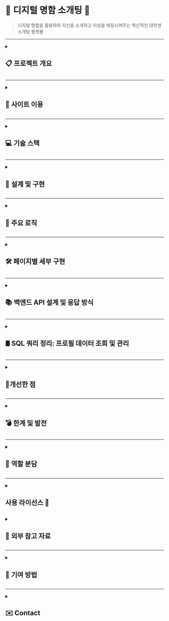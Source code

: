 # 💌 디지털 명함 소개팅 💌

> 디지털 명함을 활용하여 자신을 소개하고 이성을 매칭시켜주는 혁신적인 대학생 소개팅 플랫폼

---

<details>
<summary><h2>📋 프로젝트 개요</h2></summary>

### 프로젝트 목적
- 디지털 명함을 활용하여 MZ 대학생의 라이프스타일에 맞는 효율적이고 편리한 소개팅 플랫폼 제공
- 관심사 공유를 통해 선택의 폭을 좁히고 대상 선택의 어려움을 해소
- 오프라인 명함 소개팅의 시간적, 공간적 제약을 극복하여 접근성 확장
- 대면 만남의 부담감을 줄이고 디지털 기반의 안전하고 편안한 소통 환경을 제공

### 타겟층
- 대학생 누구나

### 주요 기능
- **디지털 명함 생성**: 사용자 프로필과 관심사를 기반으로 한 맞춤형 디지털 명함 생성
- **명함 매칭**: 랜덤으로 2장의 명함 추천 또는 개인화된 알고리즘을 통해 최상의 명함 1장 제공
- **AI 챗봇 시뮬레이션**: 소통이 어려운 사용자를 위해 자연스러운 대화 연습 환경을 제공하는 AI 기반 챗봇 지원
</details>

---

<details>
	
<summary><h2>🔫 사이트 이용</h2></summary>	

[배포 링크](https://morning-sands-38586-8c5d0863d417.herokuapp.com/)

[테스트 영상](https://youtu.be/rtmiQ2zEn14)

</details>

---

<details>
<summary><h2>💻 기술 스택</h2></summary>

<div align="left">
	<img src="https://img.shields.io/badge/JavaScript-F7DF1E?style=flat&logo=JavaScript&logoColor=white" />
	<img src="https://img.shields.io/badge/CSS3-1572B6?style=flat&logo=CSS3&logoColor=white" />
   	<img src="https://img.shields.io/badge/HTML5-E34F26?style=flat&logo=HTML5&logoColor=white" />
   	<img src="https://img.shields.io/badge/Figma-F24E1E?style=flat&logo=Figma&logoColor=white" />
	<img src="https://img.shields.io/badge/Flask-000000?style=flat&logo=Flask&logoColor=white" />
	<img src="https://img.shields.io/badge/SQLite-003B57?style=flat&logo=SQLite&logoColor=white" />
   	<img src="https://img.shields.io/badge/Python-3776AB?style=flat&logo=Python&logoColor=white" />
	<img src="https://img.shields.io/badge/PyCharm-000000?style=flat&logo=PyCharm&logoColor=white" />
	<img src="https://img.shields.io/badge/Heroku-430098?style=flat&logo=Heroku&logoColor=white" />
</div>

### 프론트엔드 
- **VanillaJS**: 클라이언트 측 동작을 제어하며, REST API 요청 및 DOM 조작 구현
- **CSS Modules**: 사용자 인터페이스(UI)의 스타일링 및 반응형 디자인 적용
- **HTML**: 애플리케이션의 구조와 콘텐츠 작성
- **Figma**: 클라우드 기반 협업 디자인 도구로, 와이어프레임, UI/UX 디자인, 프로토타이핑을 효율적으로 지원

### 백엔드
- **Flask**: 경량 Python 웹 프레임워크로 서버 구축, API 설계, 라우팅을 간편하게 관리
- **SQLite**: 경량화된 관계형 데이터베이스로 빠르고 독립적인 데이터 저장소 제공
- **Python**: 설명추가!

### 기타
- **PyCharm**: 프로젝트별 독립적인 가상환경(Virtual Environment) 관리를 지원하는 Python 전용 IDE
- **Heroku**: 클라우드 플랫폼으로 간편한 서버 배포와 확장성 제공

</details>

---

<details>
<summary><h2>📝 설계 및 구현</h2></summary>
	
### 시스템 구조
- **클라이언트-서버 구조**: VanillaJS 기반 클라이언트와 Flask 백엔드 간 REST API 통신
- **데이터베이스 설계**: SQLite를 이용하여 사용자 정보와 매칭 데이터를 효율적으로 관리

### 웹 아키텍처
![KakaoTalk_Photo_2024-12-11-23-50-52](https://github.com/user-attachments/assets/2ae84af3-1b82-4c5c-8d2f-8a92690dbc36)

### 데이터 흐름
- **사용자 프로필 등록**
  	1. 사용자가 클라이언트에서 데이터를 입력함
  	2. API를 통해 서버가 데이터를 수신함
  	3. 서버가 받은 데이터를 DB에 저장함

- **추천 프로세스**
  	1. 사용자가 이상형 설문조사를 통해 정보를 입력함
  	2. 입력된 정보가 브라우저 세션에 저장됨
  	3. 사용자가 추천 서비스를 요청하면 세션 데이터를 기반으로 이상형과 가장 유사한 명함을 DB에서 조회
  	4. 서버가 조회된 명함 데이터를 브라우저로 전송함
  	5. 사용자가 명함을 확정하면, 해당 데이터는 DB에서 삭제됨

- **랜덤 프로세스**
  	1. 서버가 DB에서 랜덤으로 2개의 명함 데이터를 조회함
  	2. 조회된 데이터를 브라우저로 전송함
  	3. 사용자가 명함을 확정하면, 해당 명함 데이터는 DB에서 삭제됨
</details>

---

<details>
<summary><h2>🧩 주요 로직</h2></summary>

### 매칭 알고리즘
사용자 관심사와 선호 데이터를 기반으로 최적의 매칭을 수행합니다.
```python
@bp.route('/card', methods=['GET'])
def getRandomProfile():
    # 세션 변수 설정
    userId = session.get('id')
    ageFilter = session.get('age', [])
    majorList = session.get('major', [])
    mbti = session.get('mbti', [])
    hobbyList = session.get('hobbies', [])
    isMobile = session.get('isMobile', [])

    # 유저 프로필 가져오기
    userProfile = Profile.query.filter_by(id=userId).first()

    if not userProfile:
        return jsonify({'error': 'User profile not found'}), 404

    userGender = userProfile.gender

    # 기본 쿼리 설정: 본인 제외
    query = Profile.query.filter(Profile.id != userId)

    # 성별 필터
    if userGender == '남성':
        query = query.filter(Profile.gender == '여성')
    else:
        query = query.filter(Profile.gender == '남성')

    # 나이 조건 처리
    for ageCondition in ageFilter:
        if ageCondition == 'older':
            query = query.filter(Profile.age > userProfile.age)
        elif ageCondition == 'same':
            query = query.filter(Profile.age == userProfile.age)
        elif ageCondition == 'younger':
            query = query.filter(Profile.age < userProfile.age)

    # 전공, MBTI, 취미 조건 처리
    if majorList:
        query = query.filter(Profile.major.in_(majorList))
    if mbti:
        query = query.filter(Profile.mbti == mbti)
    if hobbyList:
        query = query.filter(Profile.hobby.in_(hobbyList))

    # 조건에 맞는 데이터 중 랜덤 1개 가져오기
    recommendProfile = query.order_by(db.func.random()).first()
    if recommendProfile:
        # 로그 확인
        '''print('recommendProfile: ', recommendProfile.name)
        print('age: ', ageFilter, ' than ', userProfile.age, ': ', recommendProfile.age)
        print('major: ', majorList, ': ', recommendProfile.major)
        print('mbti: ', mbti, ': ', recommendProfile.mbti)
        print('hobby: ', hobbyList, ': ', recommendProfile.hobby)'''

        # 결과 반환
        result = {
            'id': recommendProfile.id,
            'name': recommendProfile.name,

            'gender': recommendProfile.gender,
            'studentID_age': f"{recommendProfile.classNumber}({recommendProfile.age})",
            'major': recommendProfile.major,
            'mbti': recommendProfile.mbti,
            'hobby': recommendProfile.hobby,
            'contact': recommendProfile.contact,
            'image': '../static/assets/' + str(
                1 if recommendProfile.image == 'cuteDog' else
                2 if recommendProfile.image == 'dengE' else
                3 if recommendProfile.image == 'husky' else
                4 if recommendProfile.image == 'cat' else
                5 if recommendProfile.image == 'hamster' else
                6 if recommendProfile.image == 'rabbit' else
                7 if recommendProfile.image == 'fox' else
                8 if recommendProfile.image == 'panda' else
                9 if recommendProfile.image == 'wolf' else
                10 if recommendProfile.image == 'lion' else
                11 if recommendProfile.image == 'tiger' else
                12 if recommendProfile.image == 'bear' else
                13 if recommendProfile.image == 'dragon' else
                14 if recommendProfile.image == 'horse' else
                15 if recommendProfile.image == 'Monkey' else
                16 if recommendProfile.image == 'turtle' else 0) + '.' + recommendProfile.image + '.png',
            'color': '../static/assets/card_' + recommendProfile.color + ('-mobile' if isMobile else '') + '.svg'
        }
        return jsonify(result)

    # 조건에 맞는 데이터가 없는 경우, 이상형 데이터 생성
    idealAge = userProfile.age
    if 'older' in ageFilter:
        idealAge += 1
    elif 'younger' in ageFilter:
        idealAge -= 1

    idealProfile = {
        'age': idealAge,
        'major': majorList[0] if majorList else 'DefaultMajor',
        'mbti': mbti if mbti else 'DefaultMBTI',
        'hobby': hobbyList[0] if hobbyList else 'DefaultHobby'
    }

    # 이상형 데이터 벡터화 준비
    if userGender == '남성':
        allProfiles = Profile.query.filter(Profile.gender == '여성').all()
    else:
        allProfiles = Profile.query.filter(Profile.gender == '남성').all()
    if not allProfiles:
        return jsonify({'error': 'No profiles available in database'}), 500

    def profileToVector(profile):
        # 벡터화 함수
        age = int(profile.age)
        categoricalData = [[profile.major, profile.mbti, profile.hobby]]
        return np.concatenate(([age], encoder.transform(categoricalData).flatten()))

    encoder = OneHotEncoder(sparse_output=False, handle_unknown='ignore')
    categoricalData = [[p.major, p.mbti, p.hobby] for p in allProfiles]
    encoder.fit(categoricalData)

    # 벡터화
    idealVector = np.concatenate((
        [idealProfile['age']],
        encoder.transform([[idealProfile['major'], idealProfile['mbti'], idealProfile['hobby']]]).flatten()
    ))
    allVectors = np.array([profileToVector(profile) for profile in allProfiles])

    # 코사인 유사도 계산
    similarities = cosine_similarity([idealVector], allVectors).flatten()
    mostSimilarIndex = np.argmax(similarities)
    mostSimilarProfile = allProfiles[mostSimilarIndex]

    result = {
        'id': mostSimilarProfile.id,
        'name': mostSimilarProfile.name,
        'gender': mostSimilarProfile.gender,
        'studentID_age': str(mostSimilarProfile.classNumber) + '(' + str(mostSimilarProfile.age) + ')',
        'major': mostSimilarProfile.major,
        'mbti': mostSimilarProfile.mbti,
        'hobby': mostSimilarProfile.hobby,
        'contact': mostSimilarProfile.contact,
        'image': '../static/assets/' + str(
            1 if mostSimilarProfile.image == 'cuteDog' else
            2 if mostSimilarProfile.image == 'dengE' else
            3 if mostSimilarProfile.image == 'husky' else
            4 if mostSimilarProfile.image == 'cat' else
            5 if mostSimilarProfile.image == 'hamster' else
            6 if mostSimilarProfile.image == 'rabbit' else
            7 if mostSimilarProfile.image == 'fox' else
            8 if mostSimilarProfile.image == 'panda' else
            9 if mostSimilarProfile.image == 'wolf' else
            10 if mostSimilarProfile.image == 'lion' else
            11 if mostSimilarProfile.image == 'tiger' else
            12 if mostSimilarProfile.image == 'bear' else
            13 if mostSimilarProfile.image == 'dragon' else
            14 if mostSimilarProfile.image == 'horse' else
            15 if mostSimilarProfile.image == 'Monkey' else
            16 if mostSimilarProfile.image == 'turtle' else 0) + '.' + mostSimilarProfile.image + '.png',
        'color': '../static/assets/card_' + mostSimilarProfile.color + ('-mobile' if isMobile else '') + '.svg'
    }
    # print('age: ', userProfile.age, ageFilter, 'than', mostSimilarProfile.age)
    # print('major: ', majorList, ': ' ,result['major'])
    # print('mbti: ', mbti, ': ', result['mbti'])
    # print('hobby: ', hobbyList, ': ', result['hobby'])
    return jsonify(result)

```
### 1. 세션 정보 가져오기
- 세션에서 사용자 정보를 가져옴
  - `userId`: 사용자 ID
  - `ageFilter`: 나이 필터 조건
  - `majorList`: 선호 전공 목록
  - `mbti`: 선호 MBTI
  - `hobbyList`: 선호 취미 목록
  - `isMobile`: 모바일 여부
- `userId`를 기반으로 현재 사용자의 프로필을 데이터베이스에서 조회

### 2. 사용자 프로필 확인
- 사용자 프로필이 없으면 404 에러 `User profile not found`를 반환
- 사용자의 성별을 확인해 상대 성별로 필터링

### 3. 기본 쿼리 구성
- 사용자 본인을 제외하는 필터 `Profile.id != userId` 설정
- 조건별 필터링
  - **성별**: 사용자의 상대 성별로 필터링
  - **나이 조건**
    - `older`: 사용자보다 나이가 많은 프로필
    - `same`: 사용자와 같은 나이의 프로필
    - `younger`: 사용자보다 나이가 어린 프로필
  - **전공, MBTI, 취미**: 각각 사용자가 선호하는 값으로 필터링

### 4. 추천 프로필 가져오기
- 필터 조건에 맞는 데이터 중 랜덤으로 1개를 조회
- 조회된 프로필이 있으면 다음 데이터를 반환
  - ID, 이름, 성별, 학번/나이, 전공, MBTI, 취미, 연락처, 이미지, 카드 색상

### 5. 이상형 데이터 생성 (대체 프로필)
- 조건에 맞는 데이터가 없으면 이상형 데이터를 생성
  - 나이: 사용자 나이 +1 `older` 또는 -1 `younger`
  - 전공, MBTI, 취미: 세션 데이터에서 첫 번째 값 사용 또는 기본값 설정

### 6. 벡터화 및 유사도 계산
- 이상형 데이터를 포함한 모든 프로필 데이터를 벡터화
  - `age`, `major`, `mbti`, `hobby`를 사용
  - OneHotEncoder를 통해 카테고리 데이터를 벡터로 변환
- 코사인 유사도를 계산하여 이상형 데이터와 가장 유사한 프로필을 선택

### 7. 최종 결과 반환
- 가장 유사한 프로필 데이터를 JSON 형식으로 반환
  - ID, 이름, 성별, 학번/나이, 전공, MBTI, 취미, 연락처, 이미지 경로, 카드 색상
</details>

---

<details>
<summary><h2>🛠️ 페이지별 세부 구현</h2></summary>	
	
서비스 제공 페이지는 사용자 편과 관리자 편으로 나눠, 각각 사용자 경험 향상과 서비스 안정적 운영에 목표를 두어 설계

### 사용자 편

#### 1. 홈 페이지 (`Onboarding Page`)
<img width="1710" alt="KakaoTalk_Photo_2024-12-11-23-41-45 002" src="https://github.com/user-attachments/assets/93f1f7ac-0d49-4f24-811e-f16f117ae570" />

**기능**: 플랫폼 소개, 사용자 환영 메시지, 간단한 사이트 이용 가이드 제공

**세부 구현 설명**:
- **페이지 레이아웃**: 7개의 섹션으로 구성된 하향식 레이아웃 제공
- **미니 콘텐츠 제공**: 사용자가 리프레쉬할 수 있도록 포춘카드 미니 콘텐츠 추가
- **스타일**: 직접 디자인한 이미지를 활용하여 산뜻하고 직관적인 UI 구성

#### 2. 로그인 페이지 (`Login Page`)
<img width="1710" alt="KakaoTalk_Photo_2024-12-11-23-41-48 004" src="https://github.com/user-attachments/assets/1b7d5ff6-6ab4-4b70-a34a-6a8d7ab754bb" />

**기능**:
- Univcert API를 활용한 간편한 로그인 및 학교 인증 서비스 제공

**세부 구현 설명**:
- **유효성 검사**: 대학교 이름, 학교 이메일, 인증 코드를 통한 간단한 로그인 구현
- **보안 강화**: Key값 보호를 위해 백엔드에서 API Key를 활용하여 안전한 인증 절차 구현
- **세션 관리**: 인증된 사용자에게 30분 동안 세션 부여, 만료 시 자동 로그아웃 후 로그인 페이지로 리다이렉션
- **악용 방지**: 무분별한 사이트 이용을 방지하기 위해 한번 인증 후 세션이 만료된 유저는 더이상 사이트를 이용할 수 없게 설계
- **링크 악용방지**: URL을 이용한 강제 사이트 이동을 막기 위해 checkAuth 함수로 세션이 부과되지 않은 이용자들은 로그인 페이지로 리다이렉션

#### 3. 명함 작성 페이지 (`Writing Page`)
<img width="1710" alt="KakaoTalk_Photo_2024-12-11-23-41-48 005" src="https://github.com/user-attachments/assets/5a36c3ec-b9b9-4ed2-b252-8943912bdab9" />

**기능**:
- 사용자 맞춤형 디지털 명함 작성 및 제출

**세부 구현 설명**:
- **폼 검증**: 예시를 제공하여 올바른 양식을 작성하도록 유도. 올바르지 않은 양식을 제출하였다면 양식검사 알고리즘을 수행하여 어느부분을 수정해야하는지 오류알림 제공
   - 성별
   - 이름
   - 학과
   - 학번(나이)
   - MBTI
   - 취미
   - SNS ID
- **개성 표현**: 기존 오프라인에는 없던 카드 색상 및 동물 이미지 선택 옵션 추가하여 개성표현의 범위를 확장
- **명함 저장**: 백엔드와 통신하여 폼 data를 JSON형식으로 서버로 전송. 서버에서 다시 DB에 저장

#### 4. 이상형 조사 페이지 (`Survey Page`)
<img width="1710" alt="KakaoTalk_Photo_2024-12-11-23-41-48 006" src="https://github.com/user-attachments/assets/1fd6f16a-3c38-4396-93db-047d653a4d8c" />

**기능**:
- 이상형 데이터를 수집하여 추천 매칭 알고리즘에 반영

**세부 구현 설명**:
- **데이터 수집**: 나이, 학과, MBTI, 취미 등을 선택 및 입력 받기
- **다중 선택 지원**: 선호 나이 및 학과는 복수 선택 가능
- **선택지 피드백**: 선택 시 즉각적인 시각적 피드백 제공
- **서버와의 통신**
  - 나이: 연상, 연하, 동갑으로 나뉘며 각 버튼별 데이터 라벨링을 통한 특정 키워드를 string 형태로 전송
  - 학과: 문과, 이과, 공대, 음대, 체대, 미대로 나누어 각각의 분류에 맞게 미리 학과정보를 배열의 형태로 저장하여 전송
  - mbti: 선택한 문자들을 조합하여 string 형식으로 전송
  - 취미: 키워드별로 나누어 배열에 저장하여 전송
 
#### 5. 매칭 서비스 선택 페이지 (`Drawing Page`)
<img width="1710" alt="KakaoTalk_Photo_2024-12-11-23-41-49 007" src="https://github.com/user-attachments/assets/699bad69-3942-4d89-b8ca-279880a89490" />

**기능**:
- 랜덤 또는 추천 명함 매칭 선택

**세부 구현 설명**:
- **UI/UX**: 사용자에게 두 가지 옵션을 직관적으로 제공
- **애니메이션**: 명함 뽑기 시 회전 효과를 추가하여 역동적인 경험 제공

#### 6-1. 랜덤 뽑기 페이지 (`Random Page`)
<img width="1710" alt="KakaoTalk_Photo_2024-12-11-23-41-46 003" src="https://github.com/user-attachments/assets/aff5a2ca-0629-41ea-bff9-d7e863d62b7c" />

**기능**:
- 랜덤 명함 2장을 제공하고 선택할 수 있는 기능

**세부 구현 설명**:
- **명함 데이터 호출**: 서버에서 랜덤으로 데이터를 가져와 교차 표시
- **정보 보호**: 이름과 SNS ID는 사용자가 확정하기 버튼을 누를 때만 노출
- **사용자 흐름 제어**: 오픈버튼을 누르기전까진 카드를 볼 수 없고, 확정하기 버튼을 누르기 전까진 다음페이지로 이동 불가능

#### 6-2. 추천 뽑기 페이지 (`Recommend Page`)
<img width="1710" alt="KakaoTalk_Photo_2024-12-11-23-41-49 008" src="https://github.com/user-attachments/assets/19c907cf-a837-49b0-bed0-b8fb4ef323b3" />

**기능**:
- 사용자 데이터를 기반으로 최적의 명함 1장을 추천

**세부 구현 설명**:
- **매칭 알고리즘**: 작성된 명함과 이상형 조사 데이터를 기반으로 필터링 및 매칭 알고리즘을 실행하여 최적의 명함 추천
- **정보 보호**: 이름과 SNS ID는 사용자가 확정하기 버튼을 누를 때만 노출
- **사용자 흐름 제어**: 오픈버튼을 누르기전까진 카드를 볼 수 없고, 확정하기 버튼을 누르기 전까진 다음페이지로 이동 불가능

#### 7. AI 챗봇 페이지 (`Chatbot Page`)
<img width="1710" alt="KakaoTalk_Photo_2024-12-11-23-41-44 001" src="https://github.com/user-attachments/assets/99725514-a034-436d-8da8-58ed33abf7c4" />

**기능**:
- 대화 연습을 위한 AI 챗봇 제공
- 격려 메시지
- 이용자의 피드백을 수용하기 위한 구글 폼 링크 제공

**세부 구현 설명**:
- **AI 모델 사용**: ChatGPT API를 이용하여 자연스러운 대화 흐름 구현
- **다양한 캐릭터**: 취미, 성격에 따라 7가지 캐릭터 제공. 확정된 명함을 기반으로 구성된 커스터마이징 캐릭터 제공
- **실시간 응답**: 사용자 입력에 따라 즉각적인 응답 생성
- **하이퍼 링크**:

__
### 관리자 편

#### **1. 관리자 로그인 페이지 (`adminLogin Page`)**
<img width="1710" alt="KakaoTalk_Photo_2024-12-11-23-47-48 001" src="https://github.com/user-attachments/assets/2195f439-2d18-418d-9e5b-f46e28083a1c" />

**기능**: 관리자 전용 페이지 접근을 위한 안전한 로그인

**세부 구현 설명**:
- **백엔드 기반 로그인**: 입력한 비밀번호 검증을 안전하게 백엔드에서 구현 
- **링크 악용방지**: URL을 이용한 강제 사이트 이동을 막기 위해 checkAuth 함수로 세션이 부과되지 않은 이용자들은 로그인 페이지로 리다이렉션

#### **2. 사용자 관리 및 모니터링 페이지 (`master Page`)**
<img width="1710" alt="KakaoTalk_Photo_2024-12-11-23-47-50 002" src="https://github.com/user-attachments/assets/93b865b8-6d15-44a0-9f99-cdb76bba9e69" />

**기능**: 인증 사용자 관리, 전체 초기화, 사이트 상태 모니터링, DB관리

**세부 구현 설명**:
- **UI/UX**: 직관적인 디자인으로 손쉬운 사용편의 제공
- **API를 통한 유저 관리**: Univecert API를 활용하여 인증유저를 출력, 삭제 버튼을 통해 개별유저 초기화 및 전체 초기화 버튼 제공
- **DB관리**: DB를 HTML에 가져와서 조회 및 삭제 가능

</details>

---

<details>
<summary><h2>📚 백엔드 API 설계 및 응답 방식</h2></summary>
### **1. login\_views.py (로그인)**

- **목표**: 대학 이메일 인증 및 관련 기능을 처리하는 뷰
- **주요 경로**:
  - `/`: 로그인 페이지로 이동함
  - `/check`: 학교 이름을 확인하는 요청을 처리함
  - `/status`: 이메일 인증 상태를 확인함
  - `/certify`: 이메일 인증 코드를 전송함
  - `/certifycode`: 인증 코드를 검증하는 요청을 처리함
- **설명**: 대학 이메일 인증을 위해 여러 API를 호출하여 인증 상태를 확인하고, 인증 코드를 처리하는 기능을 제공함

#### **API 상세**

**`/check`**
- 설명: 대학 이름 확인
- 요청:
  ```json
  { "univName": "string" }
  ```
- 응답:
  - 성공:
    ```json
    { "success": true }
    ```
  - 실패:
    ```json
    { "status": 400, "success": false, "message": "string" }
    ```

**`/status`**
- 설명: 이메일 인증 상태 확인
- 요청:
  ```json
  { "email": "string" }
  ```
- 응답:
  - 성공:
    ```json
    { "success": true, "certified_date": "string" }
    ```
  - 실패:
    ```json
    { "status": 400, "success": false, "message": "string" }
    ```

**`/certify`**
- 설명: 인증 번호 발송
- 요청:
  ```json
  { "email": "string", "univName": "string", "univ_check": true }
  ```
- 응답:
  - 성공:
    ```json
    { "success": true }
    ```
  - 실패:
    ```json
    { "status": 400, "success": false, "message": "string" }
    ```

**`/certifycode`**
- 설명: 인증 번호 검증
- 요청:
  ```json
  { "email": "string", "univName": "string", "code": "string" }
  ```
- 응답:
  - 성공:
    ```json
    {
      "success": true,
      "univName": "string",
      "certified_email": "string",
      "certified_date": "string"
    }
    ```
  - 실패:
    ```json
    { "status": 400, "success": false, "message": "string" }
    ```

### **2. writing\_views.py (카드 작성)**

- **목표**: 사용자가 작성한 카드 정보를 데이터베이스에 저장
- **주요 경로**:
  - `/submit`: 카드 정보를 데이터베이스에 저장함

#### **API 상세**

**`/submit`**
- 설명: 카드 정보를 데이터베이스에 저장함
- 요청:
  ```json
  {
    "id": number,
    "name": "string",
    "gender": "string",
    "studentID_age": "string",
    "major": "string",
    "mbti": "string",
    "hobby": "string",
    "contact": "string",
    "image": "string",
    "color": "string"
  }
  ```
- 응답:
  - 성공:
    ```json
    { "status": "success", "message": "string", "profile_id": number }
    ```
  - 실패:
    ```json
    { "status": "error", "message": "string", "error": "string" }
    ```

### **3. idealType\_views.py (이상형 설문)**

- **목표**: 사용자의 이상형 데이터를 저장
- **주요 경로**:
  - `/`: 이상형 설문 페이지로 이동함
  - `/submit`: 사용자가 입력한 이상형 데이터를 세션에 저장하고, 성공 메시지를 반환함
- **설명**: 사용자의 나이, 전공, MBTI, 취미 등을 세션에 저장하여 추천 서비스에서 활용할 수 있도록 함

#### **API 상세**

**`/submit`**
- 설명: 이상형 정보를 넘겨받아 세션에 저장함
- 요청:
  ```json
  {
    "age": "integer",
    "major": "string",
    "mbti": "string",
    "hobbies": ["list of strings"]
  }
  ```
- 응답:
  ```json
  {
    "status": "success",
    "message": "string"
  }
  ```

### **4. random\_views.py (랜덤 프로필 생성)**

- **목표**: 랜덤으로 사용자 프로필을 생성하고 관련 정보를 제공하는 뷰
- **주요 경로**:
  - `/card/public`: 랜덤으로 프로필 목록 반환함
  - `/card/private`: 선택한 프로필의 개인정보 반환함
  - `/card/delete`: 프로필 삭제함

#### **API 상세**

**`/card/public`**
- 설명: 랜덤으로 뽑은 카드 반환함
- 요청:
  ```json
  {}
  ```
- 응답:
  ```json
  {
    "id": number,
    "gender": "string",
    "studentID_age": "string",
    "major": "string",
    "mbti": "string",
    "hobby": "string",
    "image": "string",
    "color": "string"
  }
  ```

**`/card/private`**
- 설명: 확정한 카드의 개인정보 반환함
- 요청:
  ```json
  { "id": number }
  ```
- 응답:
  ```json
  {
    "name": "string",
    "contact": "string"
  }
  ```

**`/card/delete`**
- 설명: 확정한 카드를 데이터베이스에서 삭제함
- 요청:
  ```json
  { "id": number }
  ```
- 응답:
  - 성공:
    ```json
    { "message": "string" }
    ```
  - 실패:
    ```json
    { "error": "string" }
    ```

### **5. recommend\_views.py (추천 시스템)**

- **목표**: 사용자의 프로필을 바탕으로 추천 프로필을 생성하는 뷰
- **주요 경로**:
  - `/card`: 이상형 정보와 일치하거나 유사한 카드를 추천함

#### **API 상세**

**`/card`**
- 설명: 이상형 정보와 일치하는 프로필을 반환하거나, 코사인 유사도를 계산하여 가장 유사한 프로필을 반환함
- 요청:
  ```json
  {}
  ```
- 응답:
  ```json
  {
    "id": number,
    "name": "string",
    "gender": "string",
    "studentID_age": "string",
    "major": "string",
    "mbti": "string",
    "hobby": "string",
    "contact": "string",
    "image": "string",
    "color": "string"
  }
  ```

### **6. aiSimulation\_views.py (AI 챗봇)**

- **목표**: 외부 GPT API와 통신하여 AI 챗봇 기능을 제공
- **주요 경로**:
  - `/chat`: 사용자의 메시지와 설정을 기반으로 GPT API 호출함

#### **API 상세**

**`/chat`**
- 설명: 외부 chat-GPT API와 통신함
- 요청:
  ```json
  {
    "setting": "system instruction",
    "message": "user input"
  }
  ```
- 응답:
  ```json
  {
    "id": "unique identifier",
    "object": "chat.completion",
    "choices": [
      {
        "message": {
          "role": "assistant",
          "content": "string"
        }
      }
    ]
  }
  ```

### **7. admin\_views.py (관리자 기능)**

- **목표**: 관리자 인증 및 데이터 관리 기능을 제공함
- **주요 경로**:
  - `/submit`: 관리자 인증을 처리함
  - `/control/clear`: 인증된 유저 데이터를 삭제함
  - `/control/certifiedList`: 인증된 유저 목록 반환함

#### **API 상세**

**`/submit`**
- 설명: 관리자 인증을 처리함
- 요청:
  ```json
  { "password": "string" }
  ```
- 응답:
  - 성공:
    ```json
    { "status": 200, "success": "true" }
    ```
  - 실패:
    ```json
    { "status": 401, "success": "false" }
    ```

**`/control/clear`**
- 설명: 인증된 유저 전체 삭제 또는 특정 유저 삭제함
- 요청:
  - 이메일 포함:
    ```json
    { "email": "string" }
    ```
  - 이메일 미포함:
    ```json
    {}
    ```
- 응답:
  - 성공:
    ```json
    { "message": "string" }
    ```
  - 실패:
    ```json
    { "error": "string" }
    ```

**`/control/certifiedList`**
- 설명: 인증된 유저 목록 반환함
- 요청:
  ```json
  {}
  ```
- 응답:
  - 성공:
    ```json
    { "certified": [list of certified users] }
    ```
  - 실패:
    ```json
    { "error": "string" }
    ```
</details>

---

<details>
<summary><h2>🛢️ SQL 쿼리 정리: 프로필 데이터 조회 및 관리</h2></summary>

### 1. **기본 조회 쿼리**
#### **전체 프로필 조회**
```sql
SELECT * FROM profile;
```

#### **특정 컬럼만 조회**
```sql
SELECT name, age, major, mbti FROM profile;
```

### 2. **조건별 필터링**
#### **성별 기준 조회**
```sql
SELECT * FROM profile WHERE gender = '남성';
```

#### **특정 학과 학생 조회**
```sql
SELECT * FROM profile WHERE major = '컴퓨터공학과';
```

#### **특정 학번(나이) 학생 조회**
```sql
SELECT * FROM profile WHERE age = 21(23);
```

#### **MBTI별 조회**
```sql
SELECT * FROM profile WHERE mbti LIKE 'istp';
```

### 3. **정렬**
#### **나이순 정렬**
```sql
SELECT * FROM profile ORDER BY age ASC;
```

#### **최근 가입자순 정렬**
```sql
SELECT * FROM profile ORDER BY create_date DESC;
```

### 4. **그룹화 및 통계**
#### **학과별 학생 수**
```sql
SELECT major, COUNT(*) as student_count
FROM profile
GROUP BY major;
```

#### **MBTI 유형별 학생 수**
```sql
SELECT mbti, COUNT(*) as mbti_count
FROM profile
GROUP BY mbti;
```

#### **성별 평균 나이**
```sql
SELECT gender, AVG(age) as avg_age
FROM profile
GROUP BY gender;
```

### 5. **검색**
#### **이름으로 검색**
```sql
SELECT * FROM profile WHERE name LIKE '문효재';
```

#### **취미로 검색**
```sql
SELECT * FROM profile WHERE hobby LIKE '축구';
```

### 6. **복합조건 쿼리**
#### **컴퓨터공학과의 23세 이상 학생**
```sql
SELECT * FROM profile
WHERE major = '컴퓨터공학과'
AND age >= 23;
```

#### **특정 학과의 MBTI 분포**
```sql
SELECT mbti, COUNT(*) as count
FROM profile
WHERE major = '컴퓨터공학과'
GROUP BY mbti;
```

### 7. **제한 및 오프셋**
#### **최근 가입한 5명만 조회**
```sql
SELECT * FROM profile
ORDER BY create_date DESC
LIMIT 5;
```

#### **페이지네이션 (예: 한 페이지당 10명)**
```sql
SELECT * FROM profile
LIMIT 10 OFFSET 0;
```
</details>

---

<details>
<summary><h2>🌟개선한 점</h2></summary>

### 보안강화 🛡️
**초기 문제**: API 키가 프론트엔드 코드에 포함되어 쉽게 노출될 가능성이 있었음
**개선 방법**: 프론트에서는 백엔드로 알맞는 동작요청을 패치하고 백엔드에서 API 키를 처리하도록 변경하여, 프론트엔드가 직접 외부 API와 통신하지 않도록 구조를 개선하여 API 키의 보안성이 크게 향상
</details>

---
<details>
<summary><h2>💣 한계 및 발전</h2></summary>
	
### 한계 및 개선 방안

#### **1. 세션 정보의 신뢰성 부족**
- **한계점**: 세션 값은 클라이언트에서 쉽게 조작될 수 있어 신뢰도가 낮음
- **개선 방안**: 
  - 추가적인 서버 검증 및 암호화를 통해 세션 데이터의 안전성을 확보

#### **2. UI/UX 최적화 문제**
- **한계점**: 모바일(폭 390px 이하) 및 노트북(16인치 이하) 환경에만 최적화되어 있음
  - 다양한 디바이스에서 레이아웃이 깨지거나 배치가 이상해지는 문제가 발생
  - 사용자 경험이 저하됨
- **개선 방안**: 
  - 반응형 디자인을 강화하여 다양한 화면 크기에서 최적화된 UI/UX를 제공

#### **3. 디자인 마감 문제**
- **한계점**: 최적화 작업 중 동적 요소의 움직임으로 인해 다른 요소 레이아웃이 변경되는 현상이 있음
  - 모바일 디자인이 시각적으로는 편리하지만 조작 면에서는 다소 불편할 수 있음
- **개선 방안**: 
  - **피그마**를 활용해 세밀한 디자인과 레이아웃을 설계
  - 팀원 간의 설계 협업을 통해 레이아웃과 사용자 경험(UI/UX)을 더욱 발전시킬 방향을 모색

#### **4. 데이터베이스의 한계**
- **한계점**: 
  - **동시성 처리 문제**: SQLite는 쓰기 작업에서 단일 스레드만 지원하여 다중 사용자 환경에 부적합
  - **기능 제한**: SQLite는 파일 기반 DB로, 네트워크 접근, 사용자 권한 관리, 복제 기능 등이 제한적임
    - 새로운 버전 배포 시 기존 데이터베이스 파일이 덮어씌워져 데이터 손실 위험이 있음
- **개선 방안**: 
  - 동시성 처리가 가능한 데이터베이스로 전환하거나 데이터 접근을 관리할 수 있는 미들웨어 도입

#### **5. 협업 및 깃 커밋 문제**
- **한계점**: 백엔드와 프론트엔드의 병렬 작업 경험 부족으로 인해 프로젝트 관리 능력이 부족했음
  - 소통 부족으로 프론트엔드와 백엔드 연결 과정에서 코드 수정이 잦았음
  - 브랜치 관리와 머지 과정에서 충돌이 빈번히 발생
  - 레포지토리를 삭제하거나 커밋 로그가 유실되는 등의 실수가 잦았음
- **개선 방안**: 
  - 명확한 협업 프로세스 수립 및 정기적인 소통 회의 진행
  - 브랜치 전략과 깃 사용 방법에 대한 사전 교육 제공

#### **6. 추천 알고리즘 성능 문제**
- **한계점**: 현재 추천 로직은 모든 데이터를 벡터화하고 유사도를 계산하며, 데이터가 많아질수록 성능 저하 가능성이 큼
- **개선 방안**: 
  - 미리 계산된 유사도 데이터를 저장하고 캐싱을 활용하여 성능 저하를 방지

#### **7. 테스트 부재**
- **한계점**: 주요 로직과 에러 상황에 대한 테스트가 부족함
- **개선 방안**: 
  - 유닛 테스트와 통합 테스트를 추가하여 주요 기능과 에러 상황을 점검
  - 이를 통해 코드 품질을 유지하고 신뢰성을 향상시킴

#### **8. 예외 처리 부족**
- **한계점**: 현재 API는 모든 예외를 하나의 `Exception`으로 처리하고 있음
- **개선 방안**: 
  - 데이터베이스 연결 문제, 값 변환 오류 등 구체적인 예외를 분리하여 처리
  - 이를 통해 디버깅이 보다 효율적이며, 문제를 신속히 파악할 수 있음
</details>

---
<details>
<summary><h2>👥 역할 분담</h1></summary> 

| **분야** | **이름** | **담당 역할** |
|:------------:|:-----------:|-------------------------------------------------------------------------------------------------------------------------------------|
| **🌐 Frontend 🔍** | 조유찬 | 서버 통신 통합, 동적 웹페이지 개발, 웹 아키텍처 설계, 품질 보증(QA), 최적화, 추천 알고리즘 설계, 반응형 웹 구현, 애니메이션 제작, 프로젝트 관리, 릴리스 마감, 코드 프리즈, 배포 후 검증, 프론트 총괄, 최종 보고서 작성 |
| **🌐 Frontend 🎨** | 이서인 | 디자인 기획, 페이지별 콘텐츠 제작, 웹 아키텍처 설계, 디자인 작업, 서버 통신 통합, 반응형 웹 구현, 동적 웹페이지 개발, 프론트 마감 작업, 이미지 및 로고 제작, 코드 프리즈, 최종 보고서 작성 |
| **🗄️ Backend 📈** | 정다운 | 추천 알고리즘 설계, 백엔드 API 개발, 자바스크립트 코드의 서버 요청을 Flask 기반으로 처리할 수 있도록 연동하는 파이썬 서버 코드 작성, 릴리스 마감, 코드 프리즈, 배포 후 검증, 백엔드 총괄 |
| **🗄️ Backend 🛢️** | 문효재 | 데이터베이스 시스템 설계, 쿼리 최적화, 데이터 마이그레이션, 데이터베이스 관리, 배포 준비, 웹사이트 배포 |

### 페이지별 주요 담당자
※ 기준: 각 페이지 제작 과정에서 다방면으로 기여한 정도에 따라 선정됨
- 온보딩 페이지: 이서인
- 로그인 페이지: 조유찬, 정다운
- 명함작성 페이지: 조유찬, 이서인, 정다운, 문효재
- 이상형 설문 페이지: 조유찬, 이서인, 정다운
- 랜덤오픈 페이지: 조유찬, 정다운, 문효재, 이서인
- 추천오픈 페이지: 조유찬, 정다운, 이서인
- AI 챗봇 페이지: 조유찬, 이서인, 정다운
- 어드민 로그인 페이지: 조유찬, 정다운
- 관리자 페이지: 조유찬, 정다운
</details>

---

<details>
<summary><h2>사용 라이선스 📜<h2></summary>
###이 프로젝트는 MIT License를 따릅니다. 😊
</details>

<details>
<summary><h2>📑 외부 참고 자료</h2></summary>

- [Univcert API 문서](https://univcert.com/)
- [ChatGPT API 문서](https://platform.openai.com/docs/overview)
</details>

---

<details>
<summary><h2>🤝 기여 방법</h2></summary>

1. 저장소를 포크합니다.
2. 새 브랜치를 생성합니다
   ```bash
   git checkout -b feature/new-feature
   ```
3. 변경 사항을 커밋합니다
   ```bash
   git commit -m "Add new feature"
   ```
4. 브랜치를 푸시합니다
   ```bash
   git push origin feature/new-feature
   ```
5. 풀 리퀘스트를 제출합니다
</details>

---

<details>
<summary><h2>✉️ Contact</h2></summary>
	
- Frontend Developers
  - 조유찬: yuchancho174@gmail.com
  - 이서인: guapapamama@gmail.com
- Backend Developers
  - 정다운: daun5535@gmail.com
  - 문효재: dsdk1088@gmail.com
 </details>

